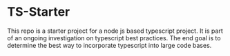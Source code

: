 # TS-Starter

This repo is a starter project for a node js based typescript project. It is part of an ongoing investigation on typescript best practices. The end goal is to determine the best way to incorporate typescript into large code bases.